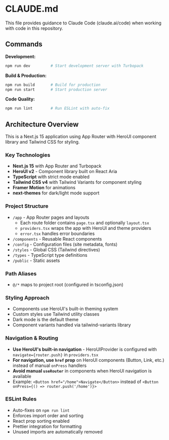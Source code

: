 # CLAUDE.md

This file provides guidance to Claude Code (claude.ai/code) when working with code in this repository.

## Commands

**Development:**
```bash
npm run dev         # Start development server with Turbopack
```

**Build & Production:**
```bash
npm run build       # Build for production
npm run start       # Start production server
```

**Code Quality:**
```bash
npm run lint        # Run ESLint with auto-fix
```

## Architecture Overview

This is a Next.js 15 application using App Router with HeroUI component library and Tailwind CSS for styling.

### Key Technologies
- **Next.js 15** with App Router and Turbopack
- **HeroUI v2** - Component library built on React Aria
- **TypeScript** with strict mode enabled
- **Tailwind CSS v4** with Tailwind Variants for component styling
- **Framer Motion** for animations
- **next-themes** for dark/light mode support

### Project Structure
- `/app` - App Router pages and layouts
  - Each route folder contains `page.tsx` and optionally `layout.tsx`
  - `providers.tsx` wraps the app with HeroUI and theme providers
  - `error.tsx` handles error boundaries
- `/components` - Reusable React components
- `/config` - Configuration files (site metadata, fonts)
- `/styles` - Global CSS (Tailwind directives)
- `/types` - TypeScript type definitions
- `/public` - Static assets

### Path Aliases
- `@/*` maps to project root (configured in tsconfig.json)

### Styling Approach
- Components use HeroUI's built-in theming system
- Custom styles use Tailwind utility classes
- Dark mode is the default theme
- Component variants handled via tailwind-variants library

### Navigation & Routing
- **Use HeroUI's built-in navigation** - HeroUIProvider is configured with `navigate={router.push}` in `providers.tsx`
- **For navigation, use `href` prop** on HeroUI components (Button, Link, etc.) instead of manual `onPress` handlers
- **Avoid manual `useRouter`** in components when HeroUI navigation is available
- Example: `<Button href="/home">Navigate</Button>` instead of `<Button onPress={() => router.push('/home')}>`

### ESLint Rules
- Auto-fixes on `npm run lint`
- Enforces import order and sorting
- React prop sorting enabled
- Prettier integration for formatting
- Unused imports are automatically removed